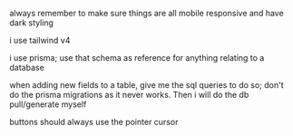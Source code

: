 always remember to make sure things are all mobile responsive and have dark styling

i use tailwind v4

i use prisma; use that schema as reference for anything relating to a database

when adding new fields to a table, give me the sql queries to do so; don't do the prisma migrations as it never works. Then i will do the db pull/generate myself

buttons should always use the pointer cursor
